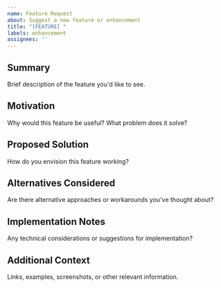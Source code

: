 ```yaml
---
name: Feature Request
about: Suggest a new feature or enhancement
title: "[FEATURE] "
labels: enhancement
assignees: ''
---
```


## Summary
Brief description of the feature you'd like to see.

## Motivation
Why would this feature be useful? What problem does it solve?

## Proposed Solution
How do you envision this feature working?

## Alternatives Considered
Are there alternative approaches or workarounds you've thought about?

## Implementation Notes
Any technical considerations or suggestions for implementation?

## Additional Context
Links, examples, screenshots, or other relevant information.
